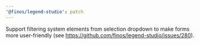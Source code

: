 ```yaml
---
'@finos/legend-studio': patch
---
```


Support filtering system elements from selection dropdown to make forms more user-friendly (see https://github.com/finos/legend-studio/issues/280).
